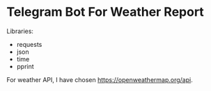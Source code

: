 # Telegram Bot For Weather Report

Libraries:

  - requests
  - json
  - time
  - pprint


For weather API, I have chosen https://openweathermap.org/api.
